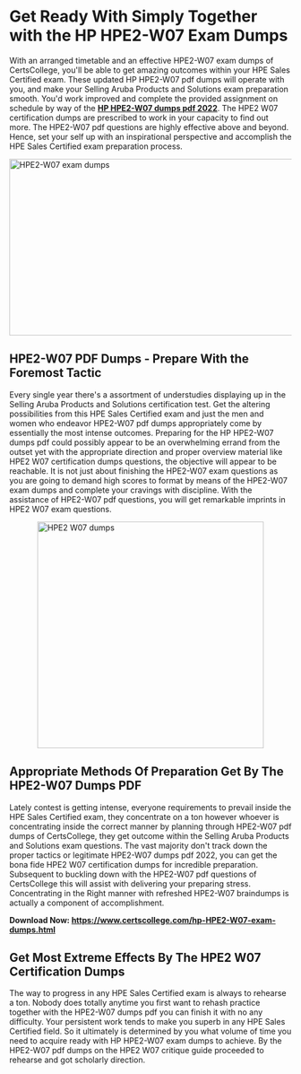 <h1><strong>Get Ready With Simply Together with the HP HPE2-W07 Exam Dumps&nbsp;</strong></h1>
<p><span style="font-weight: 400;">With an arranged timetable and an effective  HPE2-W07 exam dumps of CertsCollege, you'll be able to get amazing outcomes within your HPE Sales Certified exam. These updated HP HPE2-W07 pdf dumps will operate with you, and make your Selling Aruba Products and Solutions exam preparation smooth. You'd work improved and complete the provided assignment on schedule by way of the <strong><a href="https://www.certscollege.com/hp-HPE2-W07-exam-dumps.html">HP HPE2-W07 dumps pdf 2022</a></strong>. The HPE2 W07 certification dumps are prescribed to work in your capacity to find out more. The  HPE2-W07 pdf questions are highly effective above and beyond. Hence, set your self up with an inspirational perspective and accomplish the HPE Sales Certified exam preparation process.&nbsp;</span></p>
<p><span style="font-weight: 400;"><img style="display: block; margin-left: auto; margin-right: auto;" src="https://i.ibb.co/CPDK3ps/Yellow-and-Blue-Initiative-Blog-Banner.png" alt="HPE2-W07 exam dumps" width="559" height="315" /></span></p>
<h2><strong>HPE2-W07 PDF Dumps - Prepare With the Foremost Tactic</strong></h2>
<p><span style="font-weight: 400;">Every single year there's a assortment of understudies displaying up in the Selling Aruba Products and Solutions certification test. Get the altering possibilities from this HPE Sales Certified exam and just the men and women who endeavor HPE2-W07 pdf dumps appropriately come by essentially the most intense outcomes. Preparing for the HP HPE2-W07 dumps pdf could possibly appear to be an overwhelming errand from the outset yet with the appropriate direction and proper overview material like HPE2 W07 certification dumps questions, the objective will appear to be reachable. It is not just about finishing the HPE2-W07 exam questions as you are going to demand high scores to format by means of the HPE2-W07 exam dumps and complete your cravings with discipline. With the assistance of HPE2-W07 pdf questions, you will get remarkable imprints in HPE2 W07 exam questions.</span></p>
<p><span style="font-weight: 400;"><a href="https://tinyurl.com/2k569yvw"><img style="display: block; margin-left: auto; margin-right: auto;" src="https://i.ibb.co/9tMrhdY/Teacher-Appreciation-Invitation.png" alt="HPE2 W07 dumps " width="404" height="404" /></a></span></p>
<h2><strong>Appropriate Methods Of Preparation Get By The HPE2-W07 Dumps PDF</strong></h2>
<p><span style="font-weight: 400;">Lately contest is getting intense, everyone requirements to prevail inside the HPE Sales Certified exam, they concentrate on a ton however whoever is concentrating inside the correct manner by planning through HPE2-W07 pdf dumps of CertsCollege, they get outcome within the Selling Aruba Products and Solutions exam questions. The vast majority don't track down the proper tactics or legitimate HPE2-W07 dumps pdf 2022, you can get the bona fide HPE2 W07 certification dumps for incredible preparation. Subsequent to buckling down with the  HPE2-W07 pdf questions of CertsCollege this will assist with delivering your preparing stress. Concentrating in the Right manner with refreshed HPE2-W07 braindumps is actually a component of accomplishment.</span></p>
<p><span style="font-weight: 400;"><strong>Download Now: <a href="https://www.certscollege.com/hp-HPE2-W07-exam-dumps.html">https://www.certscollege.com/hp-HPE2-W07-exam-dumps.html</a></strong></span></p>
<h2><strong>Get Most Extreme Effects By The HPE2 W07 Certification Dumps</strong></h2>
<p><span style="font-weight: 400;">The way to progress in any HPE Sales Certified exam is always to rehearse a ton. Nobody does totally anytime you first want to rehash practice together with the HPE2-W07 dumps pdf you can finish it with no any difficulty. Your persistent work tends to make you superb in any HPE Sales Certified field. So it ultimately is determined by you what volume of time you need to acquire ready with HP HPE2-W07 exam dumps to achieve. By the HPE2-W07 pdf dumps on the HPE2 W07 critique guide proceeded to rehearse and got scholarly direction.</span></p>
